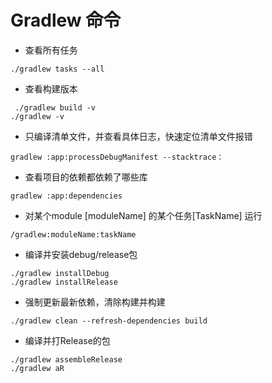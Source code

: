 # Gradlew 命令
- 查看所有任务
```info
./gradlew tasks --all 
```

- 查看构建版本
```info
 ./gradlew build -v
./gradlew -v
```

- 只编译清单文件，并查看具体日志，快速定位清单文件报错
```info
gradlew :app:processDebugManifest --stacktrace：
```

- 查看项目的依赖都依赖了哪些库
```info
gradlew :app:dependencies 
```

- 对某个module [moduleName] 的某个任务[TaskName] 运行
```info
/gradlew:moduleName:taskName
```

- 编译并安装debug/release包
```info
./gradlew installDebug   
./gradlew installRelease
```

-  强制更新最新依赖，清除构建并构建
```info
./gradlew clean --refresh-dependencies build
```

- 编译并打Release的包
```info
./gradlew assembleRelease
./gradlew aR
```
